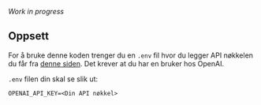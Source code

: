 *Work in progress*

## Oppsett 

For å bruke denne koden trenger du en `.env` fil hvor du legger API nøkkelen du får fra [denne siden](https://platform.openai.com/api-keys). Det krever at du har en bruker hos OpenAI.

`.env` filen din skal se slik ut:

```
OPENAI_API_KEY=<Din API nøkkel>
```

